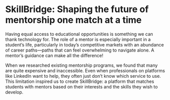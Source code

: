 # SkillBridge: Shaping the future of mentorship one match at a time

Having equal access to educational opportunities is something we can thank technology for. The role of a mentor is especially important in a student’s life, particularly in today’s competitive markets with an abundance of career paths—paths that can feel overwhelming to navigate alone. A mentor’s guidance can make all the difference!

When we researched existing mentorship programs, we found that many are quite expensive and inaccessible. Even when professionals on platforms like LinkedIn want to help, they often just don’t know which service to use. This limitation inspired us to create SkillBridge: a platform that matches students with mentors based on their interests and the skills they wish to develop.




